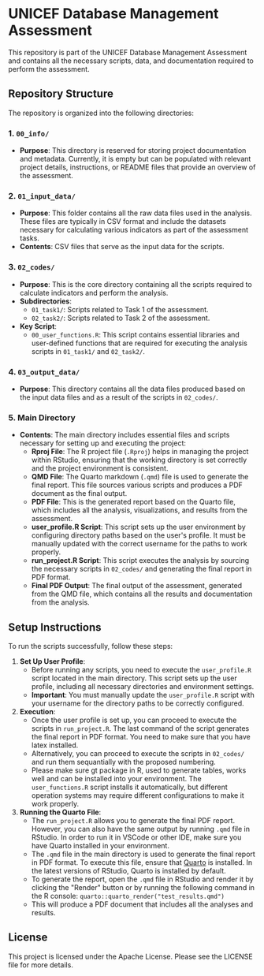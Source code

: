 # UNICEF Database Management Assessment

This repository is part of the UNICEF Database Management Assessment and contains all the necessary scripts, data, and documentation required to perform the assessment.

## Repository Structure

The repository is organized into the following directories:

### 1. `00_info/`

-   **Purpose**: This directory is reserved for storing project documentation and metadata. Currently, it is empty but can be populated with relevant project details, instructions, or README files that provide an overview of the assessment.

### 2. `01_input_data/`

-   **Purpose**: This folder contains all the raw data files used in the analysis. These files are typically in CSV format and include the datasets necessary for calculating various indicators as part of the assessment tasks.
-   **Contents**: CSV files that serve as the input data for the scripts.

### 3. `02_codes/`

-   **Purpose**: This is the core directory containing all the scripts required to calculate indicators and perform the analysis.
-   **Subdirectories**:
    -   `01_task1/`: Scripts related to Task 1 of the assessment.
    -   `02_task2/`: Scripts related to Task 2 of the assessment.
-   **Key Script**:
    -   `00_user_functions.R`: This script contains essential libraries and user-defined functions that are required for executing the analysis scripts in `01_task1/` and `02_task2/`.

### 4. `03_output_data/`

-   **Purpose**: This directory contains all the data files produced based on the input data files and as a result of the scripts in `02_codes/`.

### 5. Main Directory

-   **Contents**: The main directory includes essential files and scripts necessary for setting up and executing the project:
    -   **Rproj File**: The R project file (`.Rproj`) helps in managing the project within RStudio, ensuring that the working directory is set correctly and the project environment is consistent.
    -   **QMD File**: The Quarto markdown (`.qmd`) file is used to generate the final report. This file sources various scripts and produces a PDF document as the final output.
    -   **PDF File**: This is the generated report based on the Quarto file, which includes all the analysis, visualizations, and results from the assessment.
    -   **user_profile.R Script**: This script sets up the user environment by configuring directory paths based on the user's profile. It must be manually updated with the correct username for the paths to work properly.
    -   **run_project.R Script**: This script executes the analysis by sourcing the necessary scripts in `02_codes/` and generating the final report in PDF format.
    -   **Final PDF Output**: The final output of the assessment, generated from the QMD file, which contains all the results and documentation from the analysis.

## Setup Instructions

To run the scripts successfully, follow these steps:

1.  **Set Up User Profile**:
    -   Before running any scripts, you need to execute the `user_profile.R` script located in the main directory. This script sets up the user profile, including all necessary directories and environment settings.
    -   **Important**: You must manually update the `user_profile.R` script with your username for the directory paths to be correctly configured.
2.  **Execution**:
    -   Once the user profile is set up, you can proceed to execute the scripts in `run_project.R`. The last command of the script generates the final report in PDF format. You need to make sure that you have latex installed.
    -   Alternatively, you can proceed to execute the scripts in `02_codes/` and run them sequantially with the proposed numbering.
    -   Please make sure gt package in R, used to generate tables, works well and can be installed into your environment. The `user_functions.R` script installs it automatically, but different operation systems may require different configurations to make it work properly.
3.  **Running the Quarto File**:
    -   The `run_project.R` allows you to generate the final PDF report. However, you can also have the same output by running `.qmd` file in RStudio. In order to run it in VSCode or other IDE, make sure you have Quarto installed in your environment.
    -   The `.qmd` file in the main directory is used to generate the final report in PDF format. To execute this file, ensure that [Quarto](https://quarto.org/) is installed. In the latest versions of RStudio, Quarto is installed by default.
    -   To generate the report, open the `.qmd` file in RStudio and render it by clicking the "Render" button or by running the following command in the R console: `quarto::quarto_render("test_results.qmd")`
    -   This will produce a PDF document that includes all the analyses and results.

## License

This project is licensed under the Apache License. Please see the LICENSE file for more details.
